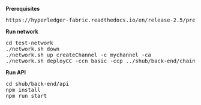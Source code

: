 **Prerequisites**
<pre>https://hyperledger-fabric.readthedocs.io/en/release-2.5/prereqs.html</pre>

**Run network**
<pre>
cd test-network
./network.sh down
./network.sh up createChannel -c mychannel -ca
./network.sh deployCC -ccn basic -ccp ../shub/back-end/chaincode/ -ccl typescript
</pre>
**Run API**
<pre>
cd shub/back-end/api
npm install
npm run start
</pre>
